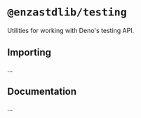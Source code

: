 # `@enzastdlib/testing`

Utilities for working with Deno's testing API.

## Importing

...

## Documentation

...
